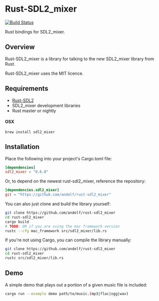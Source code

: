 Rust-SDL2_mixer
=============

[![Build Status](https://travis-ci.org/andelf/rust-sdl2_mixer.svg?branch=master)](https://travis-ci.org/andelf/rust-sdl2_mixer)

Rust bindings for SDL2_mixer.

## Overview

Rust-SDL2_mixer is a library for talking to the new SDL2_mixer library from Rust.

Rust-SDL2_mixer uses the MIT licence.

## Requirements

* [Rust-SDL2](https://github.com/AngryLawyer/rust-sdl2)
* SDL2_mixer development libraries
* Rust master or nightly

#### OSX

    brew install sdl2_mixer
    
## Installation

Place the following into your project's Cargo.toml file:

```toml
[dependencies]
sdl2_mixer = "0.6.0"
```

Or, to depend on the newest rust-sdl2_mixer, reference the repository:

```toml
[dependencies.sdl2_mixer]
git = "https://github.com/andelf/rust-sdl2_mixer"
```

You can also just clone and build the library yourself:

```bash
git clone https://github.com/andelf/rust-sdl2_mixer
cd rust-sdl2_mixer
cargo build
# TODO: OR if you are using the mac framework version
rustc --cfg mac_framework src/sdl2_mixer/lib.rs
```

If you're not using Cargo, you can compile the library manually:

```bash
git clone https://github.com/andelf/rust-sdl2_mixer
cd rust-sdl2_mixer
rustc src/sdl2_mixer/lib.rs
```

## Demo

A simple demo that plays out a portion of a given music file is included:

```bash
cargo run --example demo path/to/music.(mp3|flac|ogg|wav)
```
